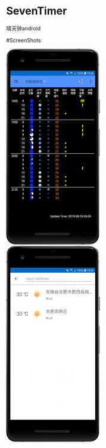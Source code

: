# SevenTimer
晴天钟android

#ScreenShots

<img src="screenshots/7timer_01.png" width="50%"/>
<img src="screenshots/7timer_02.png" width="50%"/>


